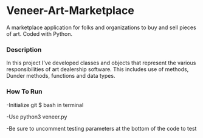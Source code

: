 # Veneer-Art-Marketplace
A marketplace application for folks and organizations to buy and sell pieces of art. Coded with Python.


<h3><b>Description</h3></b>
In this project I've developed classes and objects that represent the various responsibilities of art dealership software.
This includes use of methods, Dunder methods, functions and data types.


<h3><b>How To Run</h3></b>
-Initialize git $ bash in terminal

-Use python3 veneer.py

-Be sure to uncomment testing parameters at the bottom of the code to test
